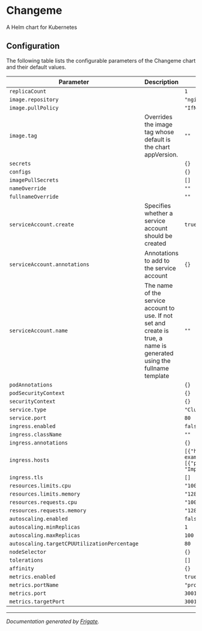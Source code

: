 
Changeme
===========

A Helm chart for Kubernetes


## Configuration

The following table lists the configurable parameters of the Changeme chart and their default values.

| Parameter                | Description             | Default        |
| ------------------------ | ----------------------- | -------------- |
| `replicaCount` |  | `1` |
| `image.repository` |  | `"nginx"` |
| `image.pullPolicy` |  | `"IfNotPresent"` |
| `image.tag` | Overrides the image tag whose default is the chart appVersion. | `""` |
| `secrets` |  | `{}` |
| `configs` |  | `{}` |
| `imagePullSecrets` |  | `[]` |
| `nameOverride` |  | `""` |
| `fullnameOverride` |  | `""` |
| `serviceAccount.create` | Specifies whether a service account should be created | `true` |
| `serviceAccount.annotations` | Annotations to add to the service account | `{}` |
| `serviceAccount.name` | The name of the service account to use. If not set and create is true, a name is generated using the fullname template | `""` |
| `podAnnotations` |  | `{}` |
| `podSecurityContext` |  | `{}` |
| `securityContext` |  | `{}` |
| `service.type` |  | `"ClusterIP"` |
| `service.port` |  | `80` |
| `ingress.enabled` |  | `false` |
| `ingress.className` |  | `""` |
| `ingress.annotations` |  | `{}` |
| `ingress.hosts` |  | `[{"host": "chart-example.local", "paths": [{"path": "/", "pathType": "ImplementationSpecific"}]}]` |
| `ingress.tls` |  | `[]` |
| `resources.limits.cpu` |  | `"100m"` |
| `resources.limits.memory` |  | `"128Mi"` |
| `resources.requests.cpu` |  | `"100m"` |
| `resources.requests.memory` |  | `"128Mi"` |
| `autoscaling.enabled` |  | `false` |
| `autoscaling.minReplicas` |  | `1` |
| `autoscaling.maxReplicas` |  | `100` |
| `autoscaling.targetCPUUtilizationPercentage` |  | `80` |
| `nodeSelector` |  | `{}` |
| `tolerations` |  | `[]` |
| `affinity` |  | `{}` |
| `metrics.enabled` |  | `true` |
| `metrics.portName` |  | `"prometheus"` |
| `metrics.port` |  | `3001` |
| `metrics.targetPort` |  | `3001` |



---
_Documentation generated by [Frigate](https://frigate.readthedocs.io)._

